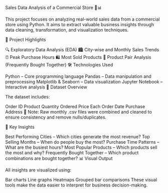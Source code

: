 Sales Data Analysis of a Commercial Store 🛒📊

This project focuses on analyzing real-world sales data from a commercial store using Python. It aims to extract valuable business insights through data cleaning, transformation, and visualization techniques.

📌 Project Highlights

🔍 Exploratory Data Analysis (EDA)
🏙️ City-wise and Monthly Sales Trends
⏰ Peak Purchase Hours
🛍️ Most Sold Products
🎯 Product Pair Analysis (Frequently Bought Together)
🛠️ Technologies Used

Python – Core programming language
Pandas – Data manipulation and preprocessing
Matplotlib & Seaborn – Data visualization
Jupyter Notebook – Interactive analysis
📂 Dataset Overview

The dataset includes:

Order ID
Product
Quantity Ordered
Price Each
Order Date
Purchase Address
📝 Note: Raw monthly .csv files were combined and cleaned to ensure consistency and remove nulls/duplicates.

🔎 Key Insights

Best Performing Cities – Which cities generate the most revenue?
Top Selling Months – When do people buy the most?
Purchase Time Patterns – What are the busiest hours?
Most Popular Products – Which products sell the most and why?
Frequently Bought Together – Which product combinations are bought together?
📊 Visual Output

All insights are visualized using:

Bar charts
Line graphs
Heatmaps
Grouped bar comparisons
These visual tools make the data easier to interpret for business decision-making.
